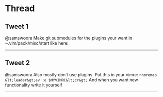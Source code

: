 # Thread

## Tweet 1

@samswoora Make git submodules for the plugins your want in ~.vim/pack/misc/start like here:

---

## Tweet 2

@samswoora Also mostly don't use plugins. Put this in your vimrc: ``` nnoremap &lt;leader&gt;ev :e $MYVIMRC&lt;cr&gt; ``` And when you want new functionality write it yourself

---

